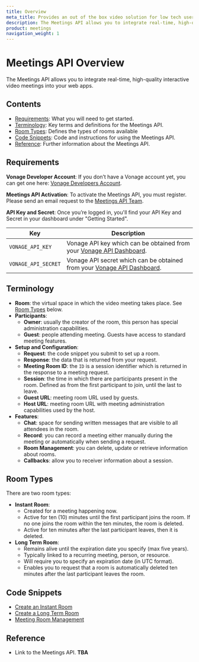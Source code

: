 ```yaml
---
title: Overview
meta_title: Provides an out of the box video solution for low tech users
description: The Meetings API allows you to integrate real-time, high-quality interactive video meetings into your web apps
product: meetings
navigation_weight: 1
---
```


# Meetings API Overview

The Meetings API allows you to integrate real-time, high-quality interactive video meetings into your web apps.

## Contents

* [Requirements](#requirements): What you will need to get started.
* [Terminology](#terminology): Key terms and definitions for the Meetings API.
* [Room Types](#room-types): Defines the types of rooms available
* [Code Snippets](#code-snippets): Code and instructions for using the Meetings API.
* [Reference](#reference): Further information about the Meetings API.

## Requirements

**Vonage Developer Account**: If you don’t have a Vonage account yet, you can get one  here: [Vonage Developers Account](https://dashboard.nexmo.com/sign-up).

**Meetings API Activation**: To activate the Meetings API, you must register. Please send an email request to the [Meetings API Team](mailto:meetings-api@vonage.com).

**API Key and Secret**: Once you’re logged in, you'll find your API Key and Secret in your dashboard under "Getting Started".

Key | Description
-- | --
`VONAGE_API_KEY` | Vonage API key which can be obtained from your [Vonage API Dashboard](https://dashboard.nexmo.com).
`VONAGE_API_SECRET` | Vonage API secret which can be obtained from your [Vonage API Dashboard](https://dashboard.nexmo.com).

## Terminology

* **Room**: the virtual space in which the video meeting takes place. See [Room Types](Room-Types) below.
* **Participants**:
  * **Owner**: usually the creator of the room, this person has special administration capabilities.
  * **Guest**: people attending meeting. Guests have access to standard meeting features.
* **Setup and Configuration**:
  * **Request**: the code snippet you submit to set up a room.
  * **Response**: the data that is returned from your request.
  * **Meeting Room ID**: the ``ID`` is a session identifier which is returned in the response to a meeting request.
  * **Session**: the time in which there are participants present in the room. Defined as from the first participant to join, until the last to leave.  
  * **Guest URL**: meeting room URL used by guests.
  * **Host URL**: meeting room URL with meeting administration capabilities used by the host.
* **Features**:
  * **Chat**: space for sending written messages that are visible to all attendees in the room.
  * **Record**: you can record a meeting either manually during the meeting or automatically when sending a request.
  * **Room Management**: you can delete, update or retrieve information about rooms.
  * **Callbacks**: allow you to receiver information about a session.

## Room Types

There are two room types:

* **Instant Room**:
  * Created for a meeting happening now.
  * Active for ten (10) minutes until the first participant joins the room.
      If no one joins the room within the ten minutes, the room is deleted.
  * Active for ten minutes after the last participant leaves, then it is deleted.
* **Long Term Room**:
  * Remains alive until the expiration date you specify (max five years).
  * Typically linked to a recurring meeting, person, or resource.
  * Will require you to specify an expiration date (in UTC format).
  * Enables you to request that a room is automatically deleted ten minutes after the last participant leaves the room.

## Code Snippets

* [Create an Instant Room](code-snippets/create-instant-room)
* [Create a Long Term Room](code-snippets/create-long-term-room)
* [Meeting Room Management](code-snippets/room-management)

## Reference

* Link to the Meetings API. **TBA**
